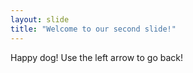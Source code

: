 ```yaml
---
layout: slide
title: "Welcome to our second slide!"
---
```

Happy dog!
Use the left arrow to go back!
